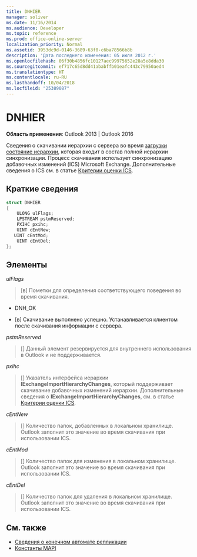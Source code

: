 ```yaml
---
title: DNHIER
manager: soliver
ms.date: 11/16/2014
ms.audience: Developer
ms.topic: reference
ms.prod: office-online-server
localization_priority: Normal
ms.assetid: 3953dc9d-0146-3689-63f0-c6ba78566b8b
description: 'Дата последнего изменения: 05 июля 2012 г.'
ms.openlocfilehash: 06f30b4856fc10127aec99975652e28a5e8dda30
ms.sourcegitcommit: ef717c65d8dd41ababffb01eafc443c79950aed4
ms.translationtype: HT
ms.contentlocale: ru-RU
ms.lasthandoff: 10/04/2018
ms.locfileid: "25389087"
---
```

# <a name="dnhier"></a>DNHIER

**Область применения**: Outlook 2013 | Outlook 2016 
  
Сведения о скачивании иерархии с сервера во время [загрузки состояние иерархии](download-hierarchy-state.md), которая входит в состав полной иерархии синхронизации. Процесс скачивания использует синхронизацию добавочных изменений (ICS) Microsoft Exchange. Дополнительные сведения о ICS см. в статье [Критерии оценки ICS](https://msdn.microsoft.com/library/aa579252%28EXCHG.80%29.aspx).
  
## <a name="quick-info"></a>Краткие сведения

```cpp
struct DNHIER 
{ 
    ULONG ulFlags; 
    LPSTREAM pstmReserved; 
    PXIHC pxihc; 
    UINT cEntNew; 
   UINT cEntMod; 
    UINT cEntDel; 
};
```

## <a name="members"></a>Элементы

_ulFlags_
  
>  [в] Пометки для определения соответствующего поведения во время скачивания. 
    
   - DNH_OK
    
   - [в] Скачивание выполнено успешно. Устанавливается клиентом после скачивания информации с сервера.
    
_pstmReserved_
  
> [] Данный элемент резервируется для внутреннего использования в Outlook и не поддерживается. 
    
_pxihc_
  
>  [] Указатель интерфейса иерархии **IExchangeImportHierarchyChanges**, который поддерживает скачивание добавочных изменений иерархии. Дополнительные сведения о **IExchangeImportHierarchyChanges**, см. в статье [Критерии оценки ICS](https://msdn.microsoft.com/library/aa579252%28EXCHG.80%29.aspx).
    
_cEntNew_
  
> [] Количество папок, добавленных в локальном хранилище. Outlook заполнит это значение во время скачивания при использовании ICS.
    
_cEntMod_
  
> [] Количество папок для изменения в локальном хранилище. Outlook заполнит это значение во время скачивания при использовании ICS.
    
_cEntDel_
  
> [] Количество папок для удаления в локальном хранилище. Outlook заполнит это значение во время скачивания при использовании ICS.
    
## <a name="see-also"></a>См. также

- [Сведения о конечном автомате репликации](about-the-replication-state-machine.md) 
- [Константы MAPI](mapi-constants.md)

